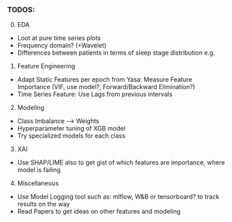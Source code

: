 ### TODOS:

0. EDA
- Loot at pure time series plots
- Frequency domain? (+Wavelet)
- Differences between patients in terms of sleep stage distribution e.g.

1. Feature Engineering
- Adapt Static Features per epoch from Yasa: Measure Feature Importance (VIF, use model?, Forward/Backward Elimination?)
- Time Series Feature: Use Lags from previous intervals

2. Modeling
- Class Imbalance --> Weights
- Hyperparameter tuning of XGB model
- Try specialized models for each class

3. XAI
- Use SHAP/LIME also to get gist of which features are importance, where model is failing

4. Miscellaneous
- Use Model Logging tool such as: mlflow, W&B or tensorboard? to track results on the way
- Read Papers to get ideas on other features and modeling